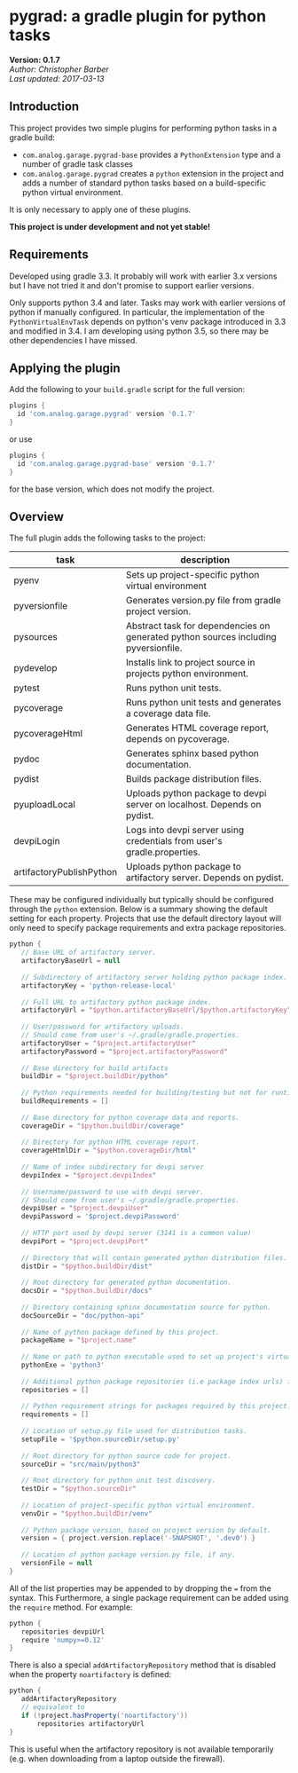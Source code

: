 # pygrad: a gradle plugin for python tasks
**Version: 0.1.7**  
*Author: Christopher Barber*  
*Last updated: 2017-03-13*

## Introduction

This project provides two simple plugins for performing python tasks in a gradle build:

* `com.analog.garage.pygrad-base` provides a `PythonExtension` type and a number of gradle task classes
* `com.analog.garage.pygrad` creates a `python` extension in the project and adds a number of standard python tasks based on a build-specific python virtual environment.

It is only necessary to apply one of these plugins.

**This project is under development and not yet stable!**

## Requirements

Developed using gradle 3.3. It probably will work with earlier 3.x versions but I have not tried it and don't promise to support earlier versions.

Only supports python 3.4 and later. Tasks may work with earlier versions of python if manually configured. In particular, the implementation of the `PythonVirtualEnvTask` depends on python's venv package introduced in 3.3 and modified in 3.4. I am developing using python 3.5, so there may be other dependencies I have missed.

## Applying the plugin

Add the following to your `build.gradle` script for the full version:

~~~groovy
plugins {
  id 'com.analog.garage.pygrad' version '0.1.7'
}
~~~

or use

~~~groovy
plugins {
  id 'com.analog.garage.pygrad-base' version '0.1.7'
}
~~~

for the base version, which does not modify the project.

## Overview

The full plugin adds the following tasks to the project:

task           | description
-------------- | ---
pyenv          | Sets up project-specific python virtual environment
pyversionfile  | Generates version.py file from gradle project version.
pysources      | Abstract task for dependencies on generated python sources including pyversionfile.
pydevelop      | Installs link to project source in projects python environment.
pytest         | Runs python unit tests.
pycoverage     | Runs python unit tests and generates a coverage data file.
pycoverageHtml | Generates HTML coverage report, depends on pycoverage.
pydoc          | Generates sphinx based python documentation.
pydist         | Builds package distribution files.
pyuploadLocal  | Uploads python package to devpi server on localhost. Depends on pydist.
devpiLogin     | Logs into devpi server using credentials from user's gradle.properties.
artifactoryPublishPython | Uploads python package to artifactory server. Depends on pydist.

These may be configured individually but typically should be configured through the `python` extension. Below is a summary showing the default setting for each property. Projects that use the default directory layout will only need to specify package requirements and extra package repositories.

~~~groovy
python {
   // Base URL of artifactory server.
   artifactoryBaseUrl = null
   
   // Subdirectory of artifactory server holding python package index.
   artifactoryKey = 'python-release-local'
   
   // Full URL to artifactory python package index.
   artifactoryUrl = "$python.artifactoryBaseUrl/$python.artifactoryKey"
   
   // User/password for artifactory uploads. 
   // Should come from user's ~/.gradle/gradle.properties.
   artifactoryUser = "$project.artifactoryUser"
   artifactoryPassword = "$project.artifactoryPassword"
   
   // Base directory for build artifacts
   buildDir = "$project.buildDir/python"
   
   // Python requirements needed for building/testing but not for runtime distribution.
   buildRequirements = []
   
   // Base directory for python coverage data and reports.
   coverageDir = "$python.buildDir/coverage"
   
   // Directory for python HTML coverage report.
   coverageHtmlDir = "$python.coverageDir/html"
   
   // Name of index subdirectory for devpi server
   devpiIndex = "$project.devpiIndex"
   
   // Username/password to use with devpi server. 
   // Should come from user's ~/.gradle/gradle.properties.
   devpiUser = "$project.devpiUser"
   devpiPassword = '$project.devpiPassword'
   
   // HTTP port used by devpi server (3141 is a common value)
   devpiPort = "$project.devpiPort"
   
   // Directory that will contain generated python distribution files.
   distDir = "$python.buildDir/dist"
   
   // Root directory for generated python documentation.
   docsDir = "$python.buildDir/docs"
   
   // Directory containing sphinx documentation source for python.
   docSourceDir = "doc/python-api"
   
   // Name of python package defined by this project.
   packageName = "$project.name"
   
   // Name or path to python executable used to set up project's virtual environment.
   pythonExe = 'python3'
   
   // Additional python package repositories (i.e package index urls) for downloads.
   repositories = []
   
   // Python requirement strings for packages required by this project.
   requirements = []
   
   // Location of setup.py file used for distribution tasks.
   setupFile = '$python.sourceDir/setup.py'
   
   // Root directory for python source code for project.
   sourceDir = "src/main/python3"
   
   // Root directory for python unit test discovery.
   testDir = "$python.sourceDir"
   
   // Location of project-specific python virtual environment.
   venvDir = "$python.buildDir/venv"
   
   // Python package version, based on project version by default.
   version = { project.version.replace('-SNAPSHOT', '.dev0') }
   
   // Location of python package version.py file, if any.
   versionFile = null
}
~~~

All of the list properties may be appended to by dropping the `=` from the syntax. This Furthermore, a single package requirement can be added using the `require` method. For example:

~~~groovy
python {
   repositories devpiUrl
   require 'numpy>=0.12'
}
~~~

There is also a special `addArtifactoryRepository` method that is disabled when the property `noartifactory` is defined:

~~~groovy
python {
   addArtifactoryRepository
   // equivalent to
   if (!project.hasProperty('noartifactory'))
       repositories artifactoryUrl
}
~~~

This is useful when the artifactory repository is not available temporarily (e.g. when downloading from a laptop outside the firewall).





